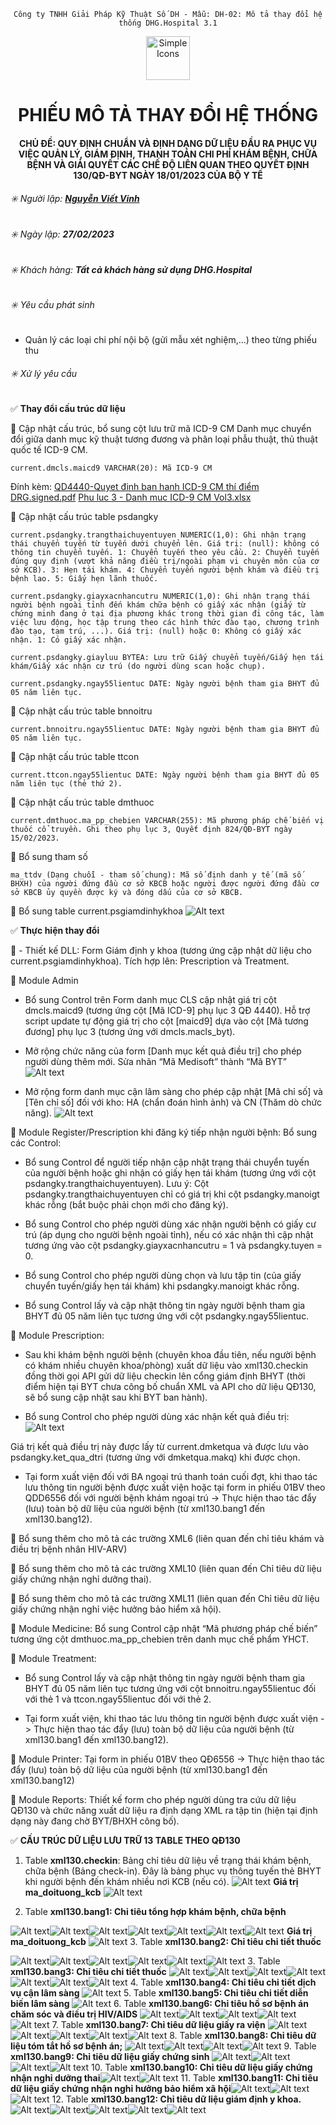 <div align="center">

`Công ty TNHH Giải Pháp Kỹ Thuật Số DH - Mẫu: DH-02: Mô tả thay đổi hệ thống DHG.Hospital 3.1`

</div>

<div align="center">
  <img src="https://raw.githubusercontent.com/dh-hos/dhg.hospitalprinter/main/Deploy_Tools/Logo.ico" alt="Simple Icons" width=70>
  <h1>PHIẾU MÔ TẢ THAY ĐỔI HỆ THỐNG</h1>  
</div>
<div align="center">

#### CHỦ ĐỀ: QUY ĐỊNH CHUẨN VÀ ĐỊNH DẠNG DỮ LIỆU ĐẦU RA PHỤC VỤ VIỆC QUẢN LÝ, GIÁM ĐỊNH, THANH TOÁN CHI PHÍ KHÁM BỆNH, CHỮA BỆNH VÀ GIẢI QUYẾT CÁC CHẾ ĐỘ LIÊN QUAN THEO QUYẾT ĐỊNH 130/QĐ-BYT NGÀY 18/01/2023 CỦA BỘ Y TẾ

</div>

###### :eight_spoked_asterisk: Người lập: [**Nguyễn Viết Vinh**](https://github.com/ongtrieuhau)


###### :eight_spoked_asterisk: Ngày lập: **27/02/2023**

###### :eight_spoked_asterisk: Khách hàng: **Tất cả khách hàng sử dụng DHG.Hospital**

###### :eight_spoked_asterisk: Yêu cầu phát sinh

- Quản lý các loại chi phí nội bộ (gửi mẫu xét nghiệm,...) theo từng phiếu thu

###### :eight_spoked_asterisk: Xử lý yêu cầu

:white_check_mark: **Thay đổi cấu trúc dữ liệu**

:blue_book: Cập nhật cấu trúc, bổ sung cột lưu trữ mã ICD-9 CM Danh mục chuyển đổi giữa danh mục kỹ thuật tương đương và phân loại phẫu thuật, thủ thuật quốc tế ICD-9 CM.

`current.dmcls.maicd9 VARCHAR(20): Mã ICD-9 CM`

Đính kèm: [QD4440-Quyet đinh ban hanh ICD-9 CM thí điểm DRG.signed.pdf](/XML130/File-ho-tro/QD4440-Quyet%20đinh%20ban%20hanh%20ICD-9%20CM%20thí%20điểm%20DRG.signed.pdf) [Phu luc 3 - Danh muc ICD-9 CM Vol3.xlsx](/XML130/File-ho-tro/Phu%20luc%203%20-%20Danh%20muc%20ICD-9%20CM%20Vol3.xlsx)

:blue_book: Cập nhật cấu trúc table psdangky

`current.psdangky.trangthaichuyentuyen NUMERIC(1,0): Ghi nhận trạng thái chuyển tuyến từ tuyến dưới chuyển lên. Giá trị: (null): không có thông tin chuyển tuyến. 1: Chuyển tuyến theo yêu cầu. 2: Chuyển tuyến đúng quy định (vượt khả năng điều trị/ngoài phạm vi chuyên môn của cơ sở KCB). 3: Hẹn tái khám. 4: Chuyển tuyến người bệnh khám và điều trị bệnh lao. 5: Giấy hẹn lãnh thuốc.`

`current.psdangky.giayxacnhancutru NUMERIC(1,0): Ghi nhận trạng thái người bệnh ngoài tỉnh đến khám chữa bệnh có giấy xác nhận (giấy từ chứng minh đang ở tại địa phương khác trong thời gian đi công tác, làm việc lưu động, học tập trung theo các hình thức đào tạo, chương trình đào tạo, tạm trú, ...). Giá trị: (null) hoặc 0: Không có giấy xác nhận. 1: Có giấy xác nhận.`

`current.psdangky.giayluu BYTEA: Lưu trữ Giấy chuyển tuyến/Giấy hẹn tái khám/Giấy xác nhận cư trú (do người dùng scan hoặc chụp).`

`current.psdangky.ngay55lientuc DATE: Ngày người bệnh tham gia BHYT đủ 05 năm liên tục.`

:blue_book: Cập nhật cấu trúc table bnnoitru

`current.bnnoitru.ngay55lientuc DATE: Ngày người bệnh tham gia BHYT đủ 05 năm liên tục.`

:blue_book: Cập nhật cấu trúc table ttcon

`current.ttcon.ngay55lientuc DATE: Ngày người bệnh tham gia BHYT đủ 05 năm liên tục (thẻ thứ 2).`

:blue_book: Cập nhật cấu trúc table dmthuoc

`current.dmthuoc.ma_pp_chebien VARCHAR(255): Mã phương pháp chế biến vị thuốc cổ truyền. Ghi theo phụ lục 3, Quyết định 824/QĐ-BYT ngày 15/02/2023.`

:blue_book: Bổ sung tham số

`ma_ttdv (Dạng chuỗi - tham số chung): Mã số định danh y tế (mã số BHXH) của người đứng đầu cơ sở KBCB hoặc người được người đứng đầu cơ sở KBCB ủy quyền được ký và đóng dấu của cơ sở KBCB.`

:blue_book: Bổ sung table current.psgiamdinhykhoa
![Alt text](File-ho-tro/current.psgiamdinhykhoa.jpg)

:white_check_mark: **Thực hiện thay đổi**

:blue_book: - Thiết kế DLL: Form Giám định y khoa (tương ứng cập nhật dữ liệu cho current.psgiamdinhykhoa). Tích hợp lên: Prescription và Treatment.

:blue_book: Module Admin

- Bổ sung Control trên Form danh mục CLS cập nhật giá trị cột dmcls.maicd9 (tương ứng cột [Mã ICD-9] phụ lục 3 QĐ 4440). Hỗ trợ script update tự động giá trị cho cột [maicd9] dựa vào cột [Mã tương đương] phụ lục 3 (tương ứng với dmcls.macls_byt).

- Mở rộng chức năng của form [Danh mục kết quả điều trị] cho phép người dùng thêm mới. Sửa nhãn “Mã Medisoft” thành “Mã BYT”
![Alt text](File-ho-tro/admin-00.png)

- Mở rộng form danh mục cận lâm sàng cho phép cập nhật [Mã chỉ số] và [Tên chỉ số] đối với kho: HA (chẩn đoán hình ảnh) và CN (Thăm dò chức năng).
![Alt text](File-ho-tro/admin-01.png)

:blue_book: Module Register/Prescription khi đăng ký tiếp nhận người bệnh: Bổ sung các Control:

-  Bổ sung Control để người tiếp nhận cập nhật trạng thái chuyển tuyến của người bệnh hoặc ghi nhận có giấy hẹn tái khám (tương ứng với cột psdangky.trangthaichuyentuyen). Lưu ý: Cột psdangky.trangthaichuyentuyen chỉ có giá trị khi cột psdangky.manoigt khác rỗng (bắt buộc phải chọn mới cho đăng ký).

-  Bổ sung Control cho phép người dùng xác nhận người bệnh có giấy cư trú (áp dụng cho người bệnh ngoài tỉnh), nếu có xác nhận thì cập nhật tương ứng vào cột psdangky.giayxacnhancutru = 1 và psdangky.tuyen = 0.

- Bổ sung Control cho phép người dùng chọn và lưu tập tin (của giấy chuyển tuyến/giấy hẹn tái khám) khi psdangky.manoigt khác rỗng.

- Bổ sung Control lấy và cập nhật thông tin ngày người bệnh tham gia BHYT đủ 05 năm liên tục tương ứng với cột psdangky.ngay55lientuc.

:blue_book: Module Prescription:

- Sau khi khám bệnh người bệnh (chuyên khoa đầu tiên, nếu người bệnh có khám nhiều chuyên khoa/phòng) xuất dữ liệu vào xml130.checkin đồng thời gọi API gửi dữ liệu checkin lên cổng giám định BHYT (thời điểm hiện tại BYT chưa công bố chuẩn XML và API cho dữ liệu QĐ130, sẽ bổ sung cập nhật sau khi BYT ban hành).

- Bổ sung Control cho phép người dùng xác nhận kết quả điều trị:
![Alt text](File-ho-tro/prescription-00.png)

Giá trị kết quả điều trị này được lấy từ current.dmketqua và được lưu vào psdangky.ket_qua_dtri (tương ứng với dmketqua.makq) khi được chọn.

- Tại form xuất viện đối với BA ngoại trú thanh toán cuối đợt, khi thao tác lưu thông tin người bệnh được xuất viện hoặc tại form in phiếu 01BV theo QDD6556 đối với người bệnh khám ngoại trú -> Thực hiện thao tác đẩy (lưu) toàn bộ dữ liệu của người bệnh (từ xml130.bang1 đến xml130.bang12).

:blue_book: Bổ sung thêm cho mô tả các trường XML6 (liên quan đến chỉ tiêu khám và điều trị bệnh nhân HIV-ARV)

:blue_book: Bổ sung thêm cho mô tả các trường XML10 (liên quan đến Chỉ tiêu dữ liệu giấy chứng nhận nghỉ dưỡng thai).

:blue_book: Bổ sung thêm cho mô tả các trường XML11 (liên quan đến Chỉ tiêu dữ liệu giấy chứng nhận nghỉ việc hưởng bảo hiểm xã hội).

:blue_book: Module Medicine: Bổ sung Control cập nhật “Mã phương pháp chế biến” tương ứng cột dmthuoc.ma_pp_chebien trên danh mục chế phẩm YHCT.

:blue_book: Module Treatment:

- Bổ sung Control lấy và cập nhật thông tin ngày người bệnh tham gia BHYT đủ 05 năm liên tục tương ứng với cột bnnoitru.ngay55lientuc đối với thẻ 1 và ttcon.ngay55lientuc đối với thẻ 2.

- Tại form xuất viện, khi thao tác lưu thông tin người bệnh được xuất viện -> Thực hiện thao tác đẩy (lưu) toàn bộ dữ liệu của người bệnh (từ xml130.bang1 đến xml130.bang12).

:blue_book: Module Printer: Tại form in phiếu 01BV theo QĐ6556 -> Thực hiện thao tác đẩy (lưu) toàn bộ dữ liệu của người bệnh (từ xml130.bang1 đến xml130.bang12)

:blue_book: Module Reports: Thiết kế form cho phép người dùng tra cứu dữ liệu QĐ130 và chức năng xuất dữ liệu ra định dạng XML ra tập tin (hiện tại định dạng này đang chờ BYT/BHXH công bố).

:white_check_mark: **CẤU TRÚC DỮ LIỆU LƯU TRỮ 13 TABLE THEO QĐ130**

1. Table **xml130.checkin**: Bảng chỉ tiêu dữ liệu về trạng thái khám bệnh, chữa bệnh (Bảng check-in). Đây là bảng phục vụ thông tuyến thẻ BHYT khi người bệnh đến khám nhiều nơi KCB (nếu có).
![Alt text](File-ho-tro/xml130.checkin.jpg)
**Giá trị ma_doituong_kcb**
![Alt text](File-ho-tro/ma_doituong_kcb.jpg)

2. Table **xml130.bang1: Chỉ tiêu tổng hợp khám bệnh, chữa bệnh**

![Alt text](File-ho-tro/xml130.bang1-0.jpg)![Alt text](File-ho-tro/xml130.bang1-1.jpg)![Alt text](File-ho-tro/xml130.bang1-2.jpg)![Alt text](File-ho-tro/xml130.bang1-3.jpg)![Alt text](File-ho-tro/xml130.bang1-4.jpg)![Alt text](File-ho-tro/xml130.bang1-5.jpg)![Alt text](File-ho-tro/xml130.bang1-6.jpg)
**Giá trị ma_doituong_kcb**
![Alt text](File-ho-tro/ma_doituong_kcb.jpg)
3. Table **xml130.bang2: Chỉ tiêu chi tiết thuốc**

![Alt text](File-ho-tro/xml130.bang2-0.jpg)![Alt text](File-ho-tro/xml130.bang2-1.jpg)![Alt text](File-ho-tro/xml130.bang2-2.jpg)![Alt text](File-ho-tro/xml130.bang2-3.jpg)![Alt text](File-ho-tro/xml130.bang2-4.jpg)![Alt text](File-ho-tro/xml130.bang2-5.jpg)
3. Table **xml130.bang3: Chỉ tiêu chi tiết thuốc**
![Alt text](File-ho-tro/xml130.bang3-0.jpg)![Alt text](File-ho-tro/xml130.bang3-1.jpg)![Alt text](File-ho-tro/xml130.bang3-2.jpg)![Alt text](File-ho-tro/xml130.bang3-3.jpg)![Alt text](File-ho-tro/xml130.bang3-4.jpg)![Alt text](File-ho-tro/xml130.bang3-5.jpg)![Alt text](File-ho-tro/xml130.bang3-6.jpg)
4. Table **xml130.bang4: Chỉ tiêu chi tiết dịch vụ cận lâm sàng**
![Alt text](File-ho-tro/xml130.bang4.jpg)
5. Table **xml130.bang5: Chỉ tiêu chi tiết diễn biến lâm sàng**
![Alt text](File-ho-tro/xml130.bang5.jpg)
6. Table **xml130.bang6: Chỉ tiêu hồ sơ bệnh án chăm sóc và điều trị HIV/AIDS**
![Alt text](File-ho-tro/xml130.bang6-0.jpg)![Alt text](File-ho-tro/xml130.bang6-1.jpg)![Alt text](File-ho-tro/xml130.bang6-2.jpg)![Alt text](File-ho-tro/xml130.bang6-3.jpg)![Alt text](File-ho-tro/xml130.bang6-4.jpg)
7. Table **xml130.bang7: Chỉ tiêu dữ liệu giấy ra viện**
![Alt text](File-ho-tro/xml130.bang7-0.jpg)![Alt text](File-ho-tro/xml130.bang7-1.jpg)![Alt text](File-ho-tro/xml130.bang7-2.jpg)![Alt text](File-ho-tro/xml130.bang7-3.jpg)![Alt text](File-ho-tro/xml130.bang7-4.jpg)
8. Table **xml130.bang8: Chỉ tiêu dữ liệu tóm tắt hồ sơ bệnh án;**
![Alt text](File-ho-tro/xml130.bang8-0.jpg)![Alt text](File-ho-tro/xml130.bang8-1.jpg)![Alt text](File-ho-tro/xml130.bang8-2.jpg)![Alt text](File-ho-tro/xml130.bang8-3.jpg)
9. Table **xml130.bang9: Chỉ tiêu dữ liệu giấy chứng sinh**
![Alt text](File-ho-tro/xml130.bang9-0.jpg)![Alt text](File-ho-tro/xml130.bang9-1.jpg)![Alt text](File-ho-tro/xml130.bang9-2.jpg)![Alt text](File-ho-tro/xml130.bang9-3.jpg)
10. Table **xml130.bang10: Chỉ tiêu dữ liệu giấy chứng nhận nghỉ dưỡng thai**![Alt text](File-ho-tro/xml130.bang10-0.jpg)![Alt text](File-ho-tro/xml130.bang10-1.jpg)
11. Table **xml130.bang11: Chỉ tiêu dữ liệu giấy chứng nhận nghỉ hưởng bảo hiểm xã hội**![Alt text](File-ho-tro/xml130.bang11-0.jpg)![Alt text](File-ho-tro/xml130.bang11-1.jpg)![Alt text](File-ho-tro/xml130.bang11-2.jpg)
12. Table **xml130.bang12: Chỉ tiêu dữ liệu giám định y khoa.**
![Alt text](File-ho-tro/xml130.bang12-0.jpg)![Alt text](File-ho-tro/xml130.bang12-1.jpg)![Alt text](File-ho-tro/xml130.bang12-2.jpg)![Alt text](File-ho-tro/xml130.bang12-3.jpg)![Alt text](File-ho-tro/xml130.bang12-4.jpg)